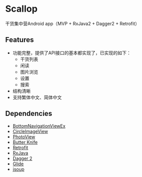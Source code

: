 # Scallop
干货集中营Android app（MVP + RxJava2 + Dagger2 + Retrofit） 

## Features
* 功能完整，提供了API接口的基本都实现了，已实现的如下：
	* 干货列表
	* 闲读
	* 图片浏览
	* 设置
	* 搜索
* 结构清晰
* 支持繁体中文、简体中文

## Dependencies
* [BottomNavigationViewEx](https://github.com/ittianyu/BottomNavigationViewEx)
* [CircleImageView](https://github.com/hdodenhof/CircleImageView)
* [PhotoView](https://github.com/chrisbanes/PhotoView)
* [Butter Knife](https://github.com/JakeWharton/butterknife)
* [Retrofit](https://github.com/square/retrofit)
* [RxJava](https://github.com/ReactiveX/RxJava)
* [Dagger 2](https://github.com/google/dagger)
* [Glide](https://github.com/bumptech/glide)
* [jsoup](https://github.com/jhy/jsoup/)
